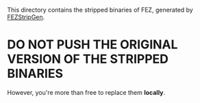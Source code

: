 This directory contains the stripped binaries of FEZ, generated by [FEZStripGen](https://github.com/FEZModding/FEZStripGen/).

# DO NOT PUSH THE ORIGINAL VERSION OF THE STRIPPED BINARIES

However, you're more than free to replace them **locally**.

